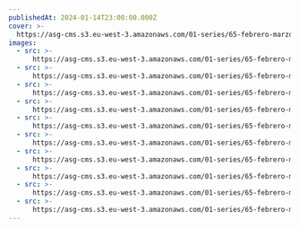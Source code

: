 ```yaml
---
publishedAt: 2024-01-14T23:00:00.000Z
cover: >-
  https://asg-cms.s3.eu-west-3.amazonaws.com/01-series/65-febrero-marzo-2023-ilford-hp5-400/09.webp
images:
  - src: >-
      https://asg-cms.s3.eu-west-3.amazonaws.com/01-series/65-febrero-marzo-2023-ilford-hp5-400/01.webp
  - src: >-
      https://asg-cms.s3.eu-west-3.amazonaws.com/01-series/65-febrero-marzo-2023-ilford-hp5-400/02.webp
  - src: >-
      https://asg-cms.s3.eu-west-3.amazonaws.com/01-series/65-febrero-marzo-2023-ilford-hp5-400/03.webp
  - src: >-
      https://asg-cms.s3.eu-west-3.amazonaws.com/01-series/65-febrero-marzo-2023-ilford-hp5-400/04.webp
  - src: >-
      https://asg-cms.s3.eu-west-3.amazonaws.com/01-series/65-febrero-marzo-2023-ilford-hp5-400/05.webp
  - src: >-
      https://asg-cms.s3.eu-west-3.amazonaws.com/01-series/65-febrero-marzo-2023-ilford-hp5-400/06.webp
  - src: >-
      https://asg-cms.s3.eu-west-3.amazonaws.com/01-series/65-febrero-marzo-2023-ilford-hp5-400/07.webp
  - src: >-
      https://asg-cms.s3.eu-west-3.amazonaws.com/01-series/65-febrero-marzo-2023-ilford-hp5-400/08.webp
  - src: >-
      https://asg-cms.s3.eu-west-3.amazonaws.com/01-series/65-febrero-marzo-2023-ilford-hp5-400/09.webp
  - src: >-
      https://asg-cms.s3.eu-west-3.amazonaws.com/01-series/65-febrero-marzo-2023-ilford-hp5-400/10.webp
---
```

